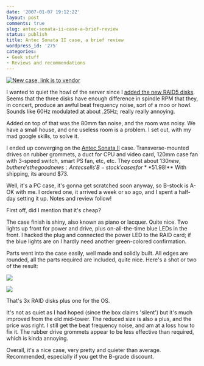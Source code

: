 ```yaml
---
date: '2007-01-07 19:12:22'
layout: post
comments: true
slug: antec-sonata-ii-case-a-brief-review
status: publish
title: Antec Sonata II case, a brief review
wordpress_id: '275'
categories:
- Geek stuff
- Reviews and recommendations
---
```


[
![New case, link is to vendor](http://www.phfactor.net/wp-pics/Sonata2_q_r.jpg)
](http://www.antec.com/us/productDetails.php?ProdID=15139#)

I wanted to quiet the howl of the server since I [added the new RAID5 disks](http://www.phfactor.net/wp/2006/11/11/hardware-and-software-raid5-under-linux/). Seems that the three disks have enough difference in spindle RPM that they, in concert, produce an awful beat frequency noise, sort of a moo or howl. Sounds like 60Hz modulated at about .25Hz; really really annoying.

Added on top of that was the 80mm fan noise, and the room was noisy. We have a small house, and one useless room is a problem. I set out, with my mad google skills, to solve it.

I ended up converging on the [Antec Sonata II](http://www.antec.com/us/productDetails.php?ProdID=15139#) case. Transverse-mounted drives on rubber grommets, a duct for CPU and video card, 120mm case fan with 3-speed switch, smart PS fan, etc, etc. They cost about $130 new, but here's the good news: Antec sells 'B-stock' cases for **$51.98!** With shipping, its around $73.

Well, it's a PC case, it's gonna get scratched soon anyway, so B-stock is A-OK with me. I ordered one, it arrived a week or so ago, and I spent a half-day setting it up. Notes and review follow!

First off, did I mention that it's cheap?

The case finish is shiny, also known as piano or lacquer. Quite nice. Two lights up front for power and drive, plus on-all-the-time blue LEDs in the front. I hacked the plug and connected the power LED to the RAID card; if the blue lights are on I hardly need another green-colored confirmation.

Parts went into the case easily, well made and solidly built. All edges are rounded, all the parts required are included, quite nice. Here's a shot or two of the result:

![](http://www.phfactor.net/wp-pics/sonata2-1.jpg)
  

![](http://www.phfactor.net/wp-pics/sonata2-2.jpg)


That's 3x RAID disks plus one for the OS. 

It's not as quiet as I had hoped (since the box claims 'silent') but it's much improved from the old mid-tower. The reduced size is also a plus, and the price was right. I still get the beat frequency noise, and am at a loss how to fix it. The rubber drive grommets appear to be less effective than required, which is kinda annoying.

Overall, it's a nice case, very pretty and quieter than average. Recommended, especially if you get the B-grade discount.
